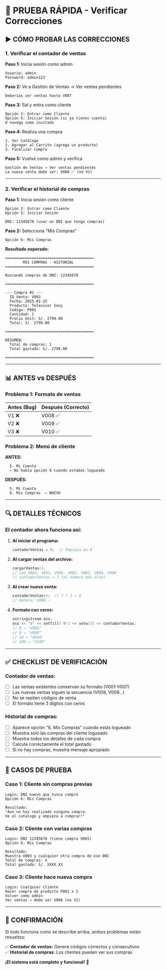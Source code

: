 # 🧪 PRUEBA RÁPIDA - Verificar Correcciones

## ▶️ CÓMO PROBAR LAS CORRECCIONES

### 1. Verificar el contador de ventas

**Paso 1:** Inicia sesión como admin
```
Usuario: admin
Password: admin123
```

**Paso 2:** Ve a Gestión de Ventas → Ver ventas pendientes
```
Deberías ver ventas hasta V007
```

**Paso 3:** Sal y entra como cliente
```
Opción 2: Entrar como Cliente
Opción 5: Iniciar Sesión (si ya tienes cuenta)
O navega como invitado
```

**Paso 4:** Realiza una compra
```
1. Ver Catálogo
2. Agregar al Carrito (agrega un producto)
3. Finalizar Compra
```

**Paso 5:** Vuelve como admin y verifica
```
Gestión de Ventas → Ver ventas pendientes
La nueva venta debe ser: V008 ✅ (no V1)
```

---

### 2. Verificar el historial de compras

**Paso 1:** Inicia sesión como cliente
```
Opción 2: Entrar como Cliente
Opción 5: Iniciar Sesión

DNI: 12345678 (usar un DNI que tenga compras)
```

**Paso 2:** Selecciona "Mis Compras"
```
Opción 6: Mis Compras
```

**Resultado esperado:**
```
========================================
        MIS COMPRAS - HISTORIAL         
========================================

Buscando compras de DNI: 12345678

========================================

--- Compra #1 ---
  ID Venta: V003
  Fecha: 2025-01-15
  Producto: Televisor Sony
  Codigo: P001
  Cantidad: 1
  Precio Unit: S/. 2799.00
  Total: S/. 2799.00

========================================

RESUMEN:
  Total de compras: 1
  Total gastado: S/. 2799.00

========================================
```

---

## 📊 ANTES vs DESPUÉS

### Problema 1: Formato de ventas

| Antes (Bug) | Después (Correcto) |
|-------------|-------------------|
| V1 ❌ | V008 ✅ |
| V2 ❌ | V009 ✅ |
| V3 ❌ | V010 ✅ |

### Problema 2: Menú de cliente

**ANTES:**
```
  5. Mi Cuenta
  ← No había opción 6 cuando estabas logueado
```

**DESPUÉS:**
```
  5. Mi Cuenta
  6. Mis Compras  ← NUEVO
```

---

## 🔍 DETALLES TÉCNICOS

### El contador ahora funciona así:

1. **Al iniciar el programa:**
   ```cpp
   contadorVentas = 0;  // Empieza en 0
   ```

2. **Al cargar ventas del archivo:**
   ```cpp
   cargarVentas();
   // Lee V003, V001, V005, V002, V007, V004, V006
   // contadorVentas = 7 (el número más alto)
   ```

3. **Al crear nueva venta:**
   ```cpp
   contadorVentas++;  // 7 + 1 = 8
   // Genera: V008 ✅
   ```

4. **Formato con ceros:**
   ```cpp
   ostringstream oss;
   oss << "V" << setfill('0') << setw(3) << contadorVentas;
   // 8 → "V008"
   // 9 → "V009"
   // 10 → "V010"
   // 100 → "V100"
   ```

---

## ✅ CHECKLIST DE VERIFICACIÓN

### Contador de ventas:
- [ ] Las ventas existentes conservan su formato (V001-V007)
- [ ] Las nuevas ventas siguen la secuencia (V008, V009...)
- [ ] No se repiten códigos de venta
- [ ] El formato tiene 3 dígitos con ceros

### Historial de compras:
- [ ] Aparece opción "6. Mis Compras" cuando estás logueado
- [ ] Muestra solo las compras del cliente logueado
- [ ] Muestra todos los detalles de cada compra
- [ ] Calcula correctamente el total gastado
- [ ] Si no hay compras, muestra mensaje apropiado

---

## 🎯 CASOS DE PRUEBA

### Caso 1: Cliente sin compras previas
```
Login: DNI nuevo que nunca compró
Opción 6: Mis Compras

Resultado:
"Aun no has realizado ninguna compra.
Ve al catalogo y empieza a comprar!"
```

### Caso 2: Cliente con varias compras
```
Login: DNI 12345678 (tiene compra V003)
Opción 6: Mis Compras

Resultado:
Muestra V003 y cualquier otra compra de ese DNI
Total de compras: X
Total gastado: S/. XXXX.XX
```

### Caso 3: Cliente hace nueva compra
```
Login: Cualquier cliente
Hacer compra de producto P001 x 2
Volver como admin
Ver ventas → debe ser V008 (no V1)
```

---

## 🎉 CONFIRMACIÓN

Si todo funciona como se describe arriba, ambos problemas están resueltos:

✅ **Contador de ventas:** Genera códigos correctos y consecutivos  
✅ **Historial de compras:** Los clientes pueden ver sus compras  

**¡El sistema está completo y funcional!** 🚀
